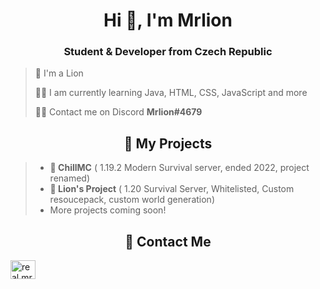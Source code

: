 <h1 align="center">Hi 👋, I'm Mrlion</h1>
<h3 align="center">Student & Developer from Czech Republic</h3>

  > 🦁 I'm a Lion
  >
  > 👨‍🎓 I am currently learning Java, HTML, CSS, JavaScript and more
  >
  > 👨‍💻 Contact me on Discord **Mrlion#4679**

<h2 align="center">💼 My Projects</h2>

> * **🌌 ChillMC** ( 1.19.2 Modern Survival server, ended 2022, project renamed)
> * **🦁 Lion's Project** ( 1.20 Survival Server, Whitelisted, Custom resoucepack, custom world generation)
> * More projects coming soon!

<h2 align="center">📱 Contact Me</h2>
<p align="left">
<a href="https://www.instagram.com/real.mrlion/" target="blank"><img align="center" src="https://raw.githubusercontent.com/rahuldkjain/github-profile-readme-generator/master/src/images/icons/Social/instagram.svg" alt="real.mrlion" height="30" width="40" /></a>
